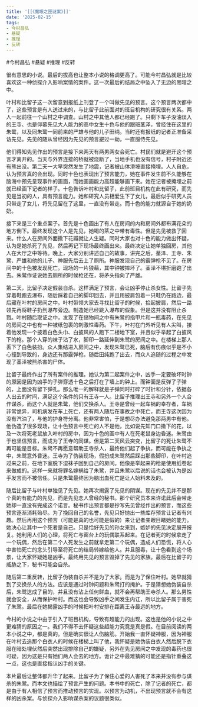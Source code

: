 ```yaml
---
title: '[[《魔眼之匣谜案》]]'
date: '2025-02-15'
tags:
- 今村昌弘
- 悬疑
- 推理
- 反转
---
```

#今村昌弘 #悬疑 #推理 #反转

很有意思的小说。最后的拔高也让整本小说的格调更高了。可能今村昌弘就是比较喜欢这一种侦探介入影响案情的案件。这一次最后的结局之中坠入了无边的黑暗之中。

叶村和比留子这一次留意到报纸上刊登了一个叫做先见的预言。这个预言两次都中了，这些预言是有人送过来的，与比留子此前面对的班目机构的研究很有关系。两人一起前往一个山村之中调查。山村之中其他人都已经跑了。只剩下车子没油误入的王寺、也是仰慕先见大人能力的高中女生十色与他的跟班茎泽，曾经住在这里的朱鹭，以及同朱鹭一同前来的严雄与他的儿子田纯。当时还有报纸的记者正准备采访先见。先见的随从曾经因为先见的预言避过一劫，一直服侍先见。

他们得知先见作出的预言是接下来两天有两男两女会死亡。村民们就是避开这个预言才离开的。当天与外界连接的桥就被烧断了，当地手机也没有信号，村子附近还有熊出没。第二天一大早突然发生了地震，记者被山体滑坡直接掩埋。人人自危，认为预言真的会出现。同时十色也表现出了预言能力，她在事件发生前不久能够在脑海中预先呈现事件的画面，而她画画能力高超能够画下来。她在记者被掩埋之前就已经画下记者的样子。十色告诉叶村和比留子，此前班目机构在此有研究，而先见是当初的人，具有预言能力。她和研究人员相爱生下了女儿，最后似乎研究人员只带走了女儿，将先见留在了这里，一直没有带走。而十色的能力就源自于她的奶奶。

接下来是三个重点案子。首先是十色画出了有人在房间的内和房间外都布满花朵的地方倒下。最终发现这个人是先见，她喝的茶之中带有毒性。但是先见被救了回来。什么人在房间外面撒下花瓣就让人生疑。同时大家也对十色的能力做出怀疑，认为是她杀死了先见，然后再记下现场最终画出来。最终决定让她单独回房，其他人在大厅之中等待。晚上，大家分别讲述自己的故事，讲完之后，茎泽、王寺、朱鹭、严雄和他的儿子、神服先后去上了厕所。神服发现自己的霰弹枪不见了。在房间中的十色被发现死亡。现场的一片狼藉，其中钟被摔坏了。茎泽不堪折磨跑了出去。朱鹭作证说她去厕所的时候枪还在，将矛头指向了严雄。

第二天，比留子决定假装自杀。这样满足了预言，会让凶手停止杀女性。比留子先穿着鞋跑去瀑布，随后踩着自己的脚印回去，并且用披肩包着一只鞋仍在路边，最后藏在叶村的房间之中。叶村带领大家去寻找比留子的时候，拾起披肩，然后一路领先再将鞋子扔到瀑布旁边。制造她已经跳入瀑布的假象。但是这并没有阻止杀戮。叶村随后取证之中，发现了在储物间之中有朱鹭的指甲片和一瓶毒药，在先见的房间之中也有一种被纸包裹的刺激性毒药。下午，叶村在门外听见有人尖叫，接着他发现一个披着白色头巾、白披风的人跑下二楼地下室，并且似乎举起了白披风下的枪。那个人穿的袜子沾了水，脚印一路延伸到朱鹭的房间之中。在楼梯上那人丢下了白色装扮。众人集结进入房间之中，发现朱鹭已死，脑后有伤痕似乎是不小心撞到导致的，身边还有那霰弹枪。随后田纯跑了出去，而众人追随的过程之中发现了茎泽被熊杀害的尸体。

比留子最终作出了所有案件的推理。她认为第二起案件之中，凶手一定要破坏时钟的原因是因为凶手的子弹穿透十色之后打在了墙上的钟上。而钟面是反弹了子弹的，上面没有留下弹孔。那么唯一的解释就是子弹同时打碎了时针和分针，依据各人出去的时间，满足这个条件的只有王寺一人。比留子推理出王寺和另外一个人合作谋杀，而这个人就是朱鹭，他们交换杀人。王寺是曾经一起车祸的幸存者，车祸非常诡异，司机病发在车上死亡，还有两人随后在事故之中死亡，而王寺这次因为没有汽油了，与他的护身符分离。他非常害怕，于是想尽办法避免那两男中有他。他伪造了很多现场，让十色预言中死亡的人不是他，比如说先知门口撒下的花，以及一次将死老鼠放入叶村的房中，因为十色的画中有人在死老鼠身边昏迷。朱鹭由于也坚信预言，而成为了王寺的同谋。但是第二天风云突变，比留子的死让朱鹭不再可能是目标。朱鹭不再愿意帮助王寺杀人，最终他们起了争执，而可能在争执之中，朱鹭意外昏迷。王寺为了伪装现场，假扮成朱鹭然后踩出那些脚印，在叶村追过来之前，在地下室脱下湿袜子回到自己的房间。他像是举起来的枪是使用纸卷起来做成的。这样一来就将罪名嫁祸给了朱鹭，并且朱鹭以后说的话也会被认为是凶手发言而不被信任。只是朱鹭最终因为脑出血死亡是让人始料未及的。

随后比留子与叶村单独见了先见。她再次揭露了先见的阴谋。现在的先见并不是那个真的有能力的先见，而是先见恋人曾经的秘书。那个研究员本来许诺此后会带走她却一直没有完成这个诺言。秘书作出预言都是抄写先见曾经作出的预言，而这些预言逐渐消耗殆尽。为了挽回自己的名誉，先见只好抛出一些库存预言让记者有兴趣。然后再用这个预言（可能是真的也可能是假的）来让记者亲眼目睹她的能力。她决心让其中一个死者是自己。只是恰好先见的孙女来到，嫉妒的先见决定展开报复。她利用人们的心理，将死亡与窗台上的玩偶联系起来。在记者死的时候拿走了一个玩偶，然后在第二个人死发生之前就拿走第二个玩偶，造成人们恐慌，将人心中害怕死亡的念头引导至将死亡的结局转嫁给他人。并且服毒，让十色看到这个场景，让大家怀疑她是凶手。最终用先见的预言毁掉了先见的家族。最后在比留子的威胁之下，秘书可能会自杀。

随后第二重反转，比留子伪装自杀并不是为了大家。而是为了保住叶村。她早就猜到了交换杀人的方法。应该是通过时钟问题和朱鹭打的掩护。于是猜想她伪装自杀后，朱鹭达成了目的，并且没有沾上任何鲜血，就不会再帮助王寺杀人。那么男性就会安全，从而保护叶村。而这也会导致凶手之间发生内讧，所以比留子属于害死了朱鹭。最后在她揭露凶手的时候把叶村安排在距离王寺最远的地方。

今村的小说之中由于引入了班目机构，导致有超能力的出现。这也是他的小说之中更难猜的原因之一。我们不得不去怀疑这些超能力究竟是真是假。在目前阅读的两本小说之中，都是真的。但是确实很让人伤脑筋。开始我一直怀疑神服，因为神服在叶村去追那个白衣人的时候在楼梯上叫了他，我怀疑是她伪装白衣人然后脱下衣服在暗处埋伏然后突然出现排除自己的嫌疑，另外在先见房间之中发现的毒药也很可疑，因为这是只有她们两人会去的地方。诡计之中最难猜的可能还是指针重叠这一点，这也是直接指认凶手的关键。

本片最后让整体都升华了起来。比留子为了保住心爱的人害死了本来并没有参与谋杀的朱鹭。而本文也描绘了预言产生的问题。本书中的死亡，除了记者的死亡，都是由于有人相信了预言而推动预言的实现。以预言为动机，不出现预言就不会有这样的凶杀案。与侦探介入影响谋杀案的议题很类似。
